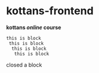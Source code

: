 # kottans-frontend
**kottans _online_ course**
 
 ```
 this is block
  this is block
   this is block
    this is block
 ```
 
 closed a block
    
 
    


